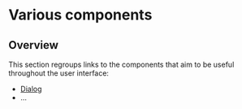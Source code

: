 # Various components

## Overview

This section regroups links to the components that aim to be useful throughout the user interface:

- [Dialog](dialog.md)
- ...
